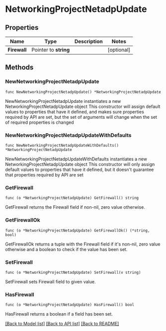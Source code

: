 # NetworkingProjectNetadpUpdate

## Properties

Name | Type | Description | Notes
------------ | ------------- | ------------- | -------------
**Firewall** | Pointer to **string** |  | [optional] 

## Methods

### NewNetworkingProjectNetadpUpdate

`func NewNetworkingProjectNetadpUpdate() *NetworkingProjectNetadpUpdate`

NewNetworkingProjectNetadpUpdate instantiates a new NetworkingProjectNetadpUpdate object
This constructor will assign default values to properties that have it defined,
and makes sure properties required by API are set, but the set of arguments
will change when the set of required properties is changed

### NewNetworkingProjectNetadpUpdateWithDefaults

`func NewNetworkingProjectNetadpUpdateWithDefaults() *NetworkingProjectNetadpUpdate`

NewNetworkingProjectNetadpUpdateWithDefaults instantiates a new NetworkingProjectNetadpUpdate object
This constructor will only assign default values to properties that have it defined,
but it doesn't guarantee that properties required by API are set

### GetFirewall

`func (o *NetworkingProjectNetadpUpdate) GetFirewall() string`

GetFirewall returns the Firewall field if non-nil, zero value otherwise.

### GetFirewallOk

`func (o *NetworkingProjectNetadpUpdate) GetFirewallOk() (*string, bool)`

GetFirewallOk returns a tuple with the Firewall field if it's non-nil, zero value otherwise
and a boolean to check if the value has been set.

### SetFirewall

`func (o *NetworkingProjectNetadpUpdate) SetFirewall(v string)`

SetFirewall sets Firewall field to given value.

### HasFirewall

`func (o *NetworkingProjectNetadpUpdate) HasFirewall() bool`

HasFirewall returns a boolean if a field has been set.


[[Back to Model list]](../README.md#documentation-for-models) [[Back to API list]](../README.md#documentation-for-api-endpoints) [[Back to README]](../README.md)


